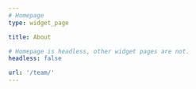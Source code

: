 ```yaml
---
# Homepage
type: widget_page

title: About

# Homepage is headless, other widget pages are not.
headless: false

url: '/team/'
---
```

